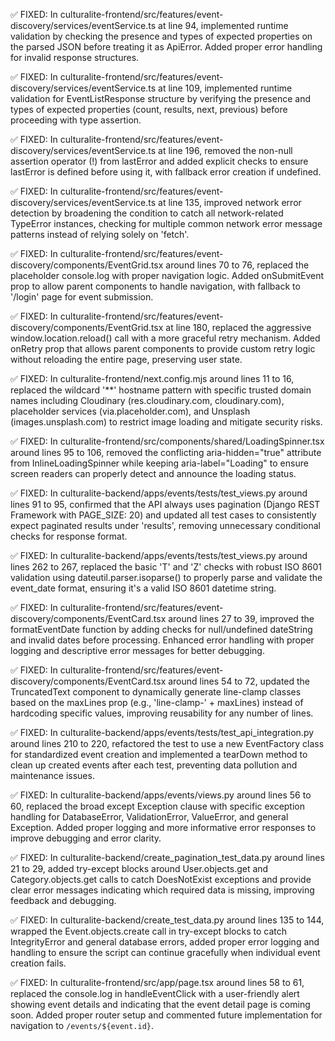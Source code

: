 ✅ FIXED: In culturalite-frontend/src/features/event-discovery/services/eventService.ts at line 94, implemented runtime validation by checking the presence and types of expected properties on the parsed JSON before treating it as ApiError. Added proper error handling for invalid response structures.

✅ FIXED: In culturalite-frontend/src/features/event-discovery/services/eventService.ts at line 109, implemented runtime validation for EventListResponse structure by verifying the presence and types of expected properties (count, results, next, previous) before proceeding with type assertion.

✅ FIXED: In culturalite-frontend/src/features/event-discovery/services/eventService.ts at line 196, removed the non-null assertion operator (!) from lastError and added explicit checks to ensure lastError is defined before using it, with fallback error creation if undefined.

✅ FIXED: In culturalite-frontend/src/features/event-discovery/services/eventService.ts at line 135, improved network error detection by broadening the condition to catch all network-related TypeError instances, checking for multiple common network error message patterns instead of relying solely on 'fetch'.

✅ FIXED: In culturalite-frontend/src/features/event-discovery/components/EventGrid.tsx around lines 70 to 76, replaced the placeholder console.log with proper navigation logic. Added onSubmitEvent prop to allow parent components to handle navigation, with fallback to '/login' page for event submission.

✅ FIXED: In culturalite-frontend/src/features/event-discovery/components/EventGrid.tsx at line 180, replaced the aggressive window.location.reload() call with a more graceful retry mechanism. Added onRetry prop that allows parent components to provide custom retry logic without reloading the entire page, preserving user state.

✅ FIXED: In culturalite-frontend/next.config.mjs around lines 11 to 16, replaced the wildcard '**' hostname pattern with specific trusted domain names including Cloudinary (res.cloudinary.com, cloudinary.com), placeholder services (via.placeholder.com), and Unsplash (images.unsplash.com) to restrict image loading and mitigate security risks.

✅ FIXED: In culturalite-frontend/src/components/shared/LoadingSpinner.tsx around lines 95 to 106, removed the conflicting aria-hidden="true" attribute from InlineLoadingSpinner while keeping aria-label="Loading" to ensure screen readers can properly detect and announce the loading status.

✅ FIXED: In culturalite-backend/apps/events/tests/test_views.py around lines 91 to 95, confirmed that the API always uses pagination (Django REST Framework with PAGE_SIZE: 20) and updated all test cases to consistently expect paginated results under 'results', removing unnecessary conditional checks for response format.

✅ FIXED: In culturalite-backend/apps/events/tests/test_views.py around lines 262 to 267, replaced the basic 'T' and 'Z' checks with robust ISO 8601 validation using dateutil.parser.isoparse() to properly parse and validate the event_date format, ensuring it's a valid ISO 8601 datetime string.

✅ FIXED: In culturalite-frontend/src/features/event-discovery/components/EventCard.tsx around lines 27 to 39, improved the formatEventDate function by adding checks for null/undefined dateString and invalid dates before processing. Enhanced error handling with proper logging and descriptive error messages for better debugging.

✅ FIXED: In culturalite-frontend/src/features/event-discovery/components/EventCard.tsx around lines 54 to 72, updated the TruncatedText component to dynamically generate line-clamp classes based on the maxLines prop (e.g., 'line-clamp-' + maxLines) instead of hardcoding specific values, improving reusability for any number of lines.

✅ FIXED: In culturalite-backend/apps/events/tests/test_api_integration.py around lines 210 to 220, refactored the test to use a new EventFactory class for standardized event creation and implemented a tearDown method to clean up created events after each test, preventing data pollution and maintenance issues.

✅ FIXED: In culturalite-backend/apps/events/views.py around lines 56 to 60, replaced the broad except Exception clause with specific exception handling for DatabaseError, ValidationError, ValueError, and general Exception. Added proper logging and more informative error responses to improve debugging and error clarity.

✅ FIXED: In culturalite-backend/create_pagination_test_data.py around lines 21 to 29, added try-except blocks around User.objects.get and Category.objects.get calls to catch DoesNotExist exceptions and provide clear error messages indicating which required data is missing, improving feedback and debugging.

✅ FIXED: In culturalite-backend/create_test_data.py around lines 135 to 144, wrapped the Event.objects.create call in try-except blocks to catch IntegrityError and general database errors, added proper error logging and handling to ensure the script can continue gracefully when individual event creation fails.

✅ FIXED: In culturalite-frontend/src/app/page.tsx around lines 58 to 61, replaced the console.log in handleEventClick with a user-friendly alert showing event details and indicating that the event detail page is coming soon. Added proper router setup and commented future implementation for navigation to `/events/${event.id}`.